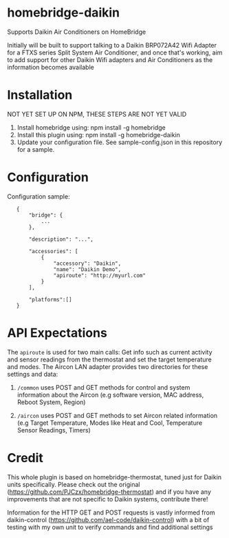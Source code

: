 # homebridge-daikin

Supports Daikin Air Conditioners on HomeBridge

Initially will be built to support talking to a Daikin BRP072A42 Wifi Adapter for a FTXS series Split System Air Conditioner, and once that's working, aim to add support for other Daikin Wifi adapters and Air Conditioners as the information becomes available

# Installation

NOT YET SET UP ON NPM, THESE STEPS ARE NOT YET VALID

1. Install homebridge using: npm install -g homebridge
2. Install this plugin using: npm install -g homebridge-daikin
3. Update your configuration file. See sample-config.json in this repository for a sample. 

# Configuration

Configuration sample:

 ```
    {
        "bridge": {
            ...
        },
        
        "description": "...",

        "accessories": [
            {
                "accessory": "Daikin",
                "name": "Daikin Demo",
                "apiroute": "http://myurl.com"
            }
        ],

        "platforms":[]
    }
```
# API Expectations

The `apiroute` is used for two main calls: Get info such as current activity and sensor readings from the thermostat and set the target temperature and modes. The Aircon LAN adapter provides two directories for these settings and data:

1. `/common` uses POST and GET methods for control and system information about the Aircon (e.g software version, MAC address, Reboot System, Region)

2. `/aircon` uses POST and GET methods to set Aircon related information (e.g Target Temperature, Modes like Heat and Cool, Temperature Sensor Readings, Timers)

# Credit

This whole plugin is based on homebridge-thermostat, tuned just for Daikin units specifically. Please check out the original (https://github.com/PJCzx/homebridge-thermostat) and if you have any improvements that are not specific to Daikin systems, contribute there!

Information for the HTTP GET and POST requests is vastly informed from daikin-control (https://github.com/ael-code/daikin-control) with a bit of testing with my own unit to verify commands and find additional settings